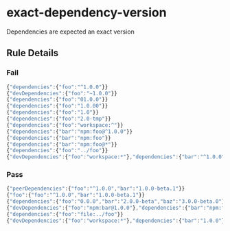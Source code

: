 <!-- prettier-ignore-start -->
# exact-dependency-version

Dependencies are expected an exact version

## Rule Details

### Fail

```ts
{"dependencies":{"foo":"^1.0.0"}}
{"devDependencies":{"foo":"~1.0.0"}}
{"dependencies":{"foo":"01.0.0"}}
{"dependencies":{"foo":"1.0.00"}}
{"dependencies":{"foo":"1.0"}}
{"dependencies":{"foo":"2.0-tmp"}}
{"dependencies":{"foo":"workspace:^"}}
{"dependencies":{"bar":"npm:foo@^1.0.0"}}
{"dependencies":{"bar":"npm:foo"}}
{"dependencies":{"bar":"npm:foo@*"}}
{"dependencies":{"foo":"../foo"}}
{"devDependencies":{"foo":"workspace:*"},"dependencies":{"bar":"^1.0.0"}}
```

### Pass

```ts
{"peerDependencies":{"foo":"^1.0.0","bar":"1.0.0-beta.1"}}
{"foo":{"foo":"^1.0.0","bar":"1.0.0-beta.1"}}
{"dependencies":{"foo":"0.0.0","bar":"2.0.0-beta","baz":"3.0.0-beta.0"}}
{"devDependencies":{"foo":"npm:bar@1.0.0"},"dependencies":{"bar":"npm:foo@1.0.0-beta.1"}}
{"dependencies":{"foo":"file:../foo"}}
{"devDependencies":{"foo":"workspace:*"},"dependencies":{"bar":"1.0.0"}}
```
<!-- prettier-ignore-end -->
